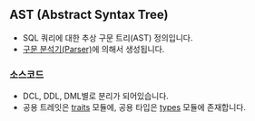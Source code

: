 ## AST (Abstract Syntax Tree)

- SQL 쿼리에 대한 추상 구문 트리(AST) 정의입니다.
- [구문 분석기(Parser)](./../parser/README.md)에 의해서 생성됩니다.

### 소스코드

- DCL, DDL, DML별로 분리가 되어있습니다.
- 공용 트레잇은 [traits](./traits/READ) 모듈에, 공용 타입은 [types](./types/README.md) 모듈에 존재합니다.
